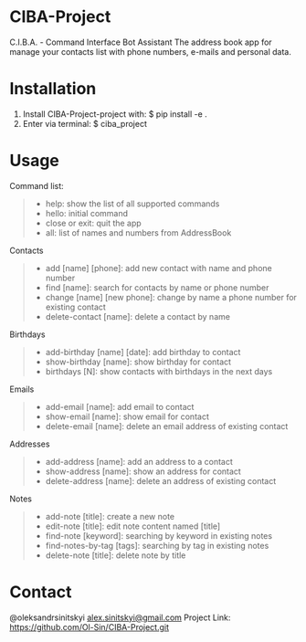 # CIBA-Project
C.I.B.A. - Command Interface Bot Assistant 
The address book app for manage your contacts list with phone numbers, e-mails and personal data. 

# Installation
1. Install CIBA-Project-project with: $ pip install -e .
2. Enter via terminal: $ ciba_project

# Usage
Command list:
>- help: show the list of all supported commands
>- hello: initial command
>- close or exit: quit the app
>- all: list of names and numbers from AddressBook

Contacts

>- add [name] [phone]: add new contact with name and phone number
>- find [name]: search for contacts by name or phone number
>- change [name] [new phone]: change by name a phone number for existing contact
>- delete-contact [name]: delete a contact by name

Birthdays

>- add-birthday [name] [date]: add birthday to contact
>- show-birthday [name]: show birthday for contact
>- birthdays [N]: show contacts with birthdays in the next <N> days

Emails

>- add-email [name]: add email to contact
>- show-email [name]: show email for contact
>- delete-email [name]: delete an email address of existing contact

Addresses

>- add-address [name]: add an address to a contact
>- show-address [name]: show an address for contact
>- delete-address [name]: delete an address of existing contact

Notes

>- add-note [title]: create a new note
>- edit-note [title]: edit note content named [title]
>- find-note [keyword]: searching by keyword in existing notes
>- find-notes-by-tag [tags]: searching by tag in existing notes
>- delete-note [title]: delete note by title
    
# Contact
@oleksandrsinitskyi alex.sinitskyi@gmail.com 
Project Link: https://github.com/Ol-Sin/CIBA-Project.git
